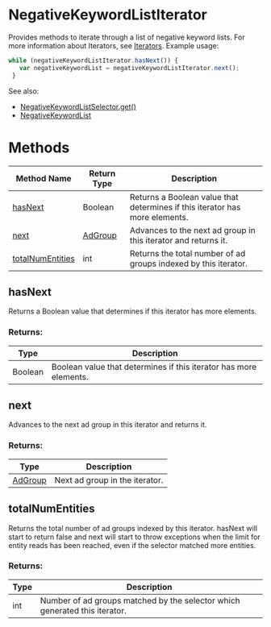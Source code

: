 # NegativeKeywordListIterator
Provides methods to iterate through a list of negative keyword lists. For more information about Iterators, see [Iterators](../concepts/iterators).
Example usage:
```javascript
while (negativeKeywordListIterator.hasNext()) {
   var negativeKeywordList = negativeKeywordListIterator.next();
 }
```

See also:
- [NegativeKeywordListSelector.get()](./NegativeKeywordListSelector#get)
- [NegativeKeywordList](./NegativeKeywordList)

# Methods
|Method Name|Return Type|Description|
|-|-|-
[hasNext](#hasnext)|Boolean|Returns a Boolean value that determines if this iterator has more elements.
[next](#next)|[AdGroup](./AdGroup)|Advances to the next ad group in this iterator and returns it.
[totalNumEntities](#totalnumentities)|int|Returns the total number of ad groups indexed by this iterator.

## <a name="hasnext"></a>hasNext
Returns a Boolean value that determines if this iterator has more elements.

### Returns:
|Type|Description|
|-|-
Boolean|Boolean value that determines if this iterator has more elements.

## <a name="next"></a>next
Advances to the next ad group in this iterator and returns it.

### Returns:
|Type|Description|
|-|-
[AdGroup](./AdGroup)|Next ad group in the iterator.

## <a name="totalnumentities"></a>totalNumEntities
Returns the total number of ad groups indexed by this iterator. 
hasNext will start to return false and next will start to throw exceptions when the limit for entity reads has been reached, even if the selector matched more entities.

### Returns:
|Type|Description|
|-|-
int|Number of ad groups matched by the selector which generated this iterator.

